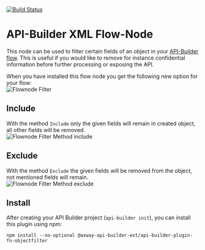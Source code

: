 [![Build Status](https://github.com/Axway-API-Builder-Ext/api-builder-extras/workflows/Foreach%20Flow-Node%20Tests/badge.svg)](https://github.com/Axway-API-Builder-Ext/api-builder-extras/actions?query=XML+Flow)

# API-Builder XML Flow-Node

This node can be used to filter certain fields of an object in your [API-Builder flow][1].
This is useful if you would like to remove for instance confidential information
before further processing or exposing the API.  

When you have installed this flow node you get the following new option for your flow:  
![Flownode Filter][filter]

## Include

With the method `Include` only the given fields will remain in created object, all
other fields will be removed.  
![Flownode Filter Method include][filter-include]

## Exclude
With the method `Exclude` the given fields will be removed from the object, not mentioned
fields will remain.    
![Flownode Filter Method exclude][filter-exclude]

## Install

After creating your API Builder project (`api-builder init`), you can install this plugin using npm:

```
npm install --no-optional @axway-api-builder-ext/api-builder-plugin-fn-objectfilter
```


[1]: [https://docs.axway.com/bundle/API_Builder_4x_allOS_en/page/api_builder_flows.html]

[filter]: [blob/master/plugin-fn-objectfilter/imgs/flownode-filter.png]
[filter-include]: [blob/master/plugin-fn-objectfilter/imgs/flownode-filter-include.png]
[filter-exclude]: [blob/master/plugin-fn-objectfilter/imgs/flownode-filter-exclude.png]
